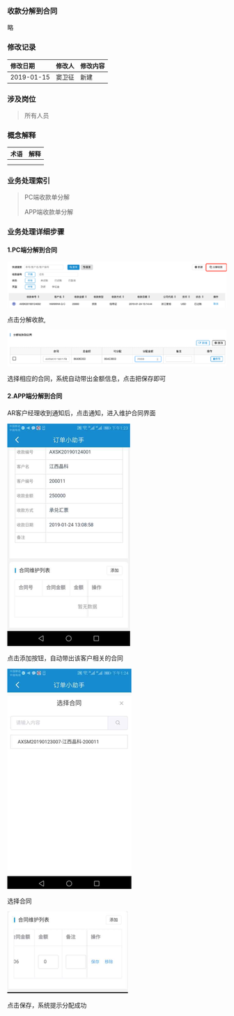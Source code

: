 ### 收款分解到合同

略

### 修改记录

| 修改日期 | 修改人 | 修改内容 |
| :--- | :--- | :--- |
| 2019-01-15 | 窦卫征 | 新建 |

### 涉及岗位

> 所有人员

### 概念解释

| 术语 | 解释 |
| :--- | :--- |
|  |  |
|  |  |

### 业务处理索引

> PC端收款单分解
>
> APP端收款单分解

### 业务处理详细步骤

#### 1.PC端分解到合同

![](/assets/fjskdht1319.png)

点击分解收款,

![](/assets/lrskxx1320.png)

选择相应的合同，系统自动带出金额信息，点击把保存即可

#### 2.APP端分解到合同

AR客户经理收到通知后，点击通知，进入维护合同界面

![](/assets/htwhjm1325.png)

点击添加按钮，自动带出该客户相关的合同

![](/assets/htxxlr1326.png)

选择合同

![](/assets/sgfjjedht1327.png)

点击保存，系统提示分配成功

